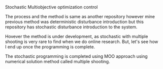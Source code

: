 Stochastic Multiobjective optimization control

The process and the method is same as another repository however mine previous method was deterministic disturbance introduction but this repository has stochastic disturbance introduction to the system.




Hovever the method is under development, as stochastic with multiple shooting is very rare to find when we do online research.  But, let's see how I end up once the programming is complete.

The stochastic programming is completed using MOO approach using numerical solution method called multiple shooting.
